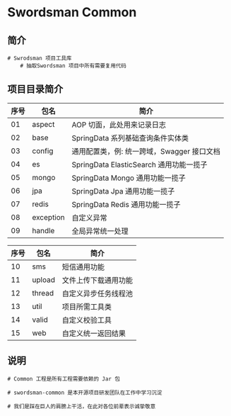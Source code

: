 # Swordsman Common

## 简介

```shell
# Swrodsman 项目工具库
	# 抽取Swordsman 项目中所有需要复用代码
```

## 项目目录简介

| 序号 | 包名      | 简介                                       |
| ---- | --------- | ------------------------------------------ |
| 01   | aspect    | AOP 切面，此处用来记录日志                 |
| 02   | base      | SpringData 系列基础查询条件实体类          |
| 03   | config    | 通用配置类，例: 统一跨域，Swagger 接口文档 |
| 04   | es        | SpringData ElasticSearch 通用功能一揽子    |
| 05   | mongo     | SpringData Mongo 通用功能一揽子            |
| 06   | jpa       | SpringData Jpa 通用功能一揽子              |
| 07   | redis     | SpringData Redis 通用功能一揽子            |
| 08   | exception | 自定义异常                                 |
| 09   | handle    | 全局异常统一处理                           |

| 序号 | 包名   | 简介                 |
| ---- | ------ | -------------------- |
| 10   | sms    | 短信通用功能         |
| 11   | upload | 文件上传下载通用功能 |
| 12   | thread | 自定义异步任务线程池 |
| 13   | util   | 项目所需工具类       |
| 14   | valid  | 自定义校验工具       |
| 15   | web    | 自定义统一返回结果   |

## 说明

```shell
# Common 工程是所有工程需要依赖的 Jar 包

# swordsman-common 是本开源项目研发团队在工作中学习沉淀
	
# 我们是踩在巨人的肩膀上干活，在此对各位前辈表示诚挚敬意
```

